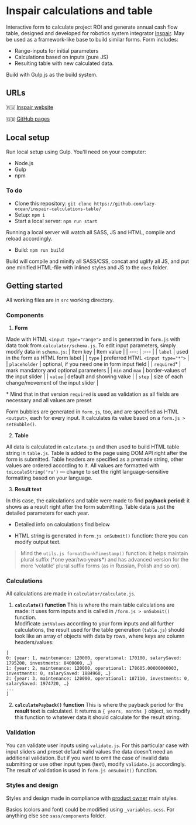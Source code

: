 # Inspair calculations and table

Interactive form to calculate project ROI and generate annual cash flow table, designed and developed for robotics system integrator [Inspair](https://inspair.ru/).
May be used as a framework-like base to build similar forms. Form includes:

- Range-inputs for initial parameters
- Calculations based on inputs (pure JS)
- Resulting table with new calculated data.

Build with Gulp.js as the build system.

## URLs

🇷🇺 [Inspair website](https://inspair.ru/calc)

🇬🇧 [GitHub pages](https://lazy-ocean.github.io/inspair-calculations-table/)

## Local setup

Run local setup using Gulp.
You'll need on your computer:

- Node.js
- Gulp
- npm

### To do

- Clone this repository: `git clone https://github.com/lazy-ocean/inspair-calculations-table/`
- Setup: `npm i`
- Start a local server: `npm run start`

Running a local server will watch all SASS, JS and HTML, compile and reload accordingly.

- Build: `npm run build`

Build will compile and minify all SASS/CSS, concat and uglify all JS, and put one minified HTML-file with inlined styles and JS to the `docs` folder.

## Getting started

All working files are in `src` working directory.

### Components

1. **Form**

Made with HTML `<input type="range">` and is generated in `form.js` with data took from `calculator/schema.js`.
To edit input parameters, simply modify data in `schema.js`:
| Item key | Item value |
| ---: | :--- |
| `label` | used in the form as HTML form label |
| `type` | preferred HTML `<input type="*">` |
| `placeholder` | optional, if you need one in form input field |
| `required`\* | mark mandatory and optional parameters |
| `min` and `max` | border-values of the input slider |
| `value` | default and showing value |
| `step` | size of each change/movement of the input slider |

\* Mind that in that version `required` is used as validation as all fields are necessary and all values are preset

Form bubbles are generated in `form.js`, too, and are specified as HTML `<output>`, each for every input. It calculates its value based on a `form.js > setBubble()`.

2. **Table**

All data is calculated in `calculate.js` and then used to build HTML table string in `table.js`.
Table is added to the page using DOM API right after the form is submitted.
Table headers are specified as a premade string, other values are ordered according to it. All values are formatted with `toLocaleString('ru')` — change to set the right language-sensitive formatting based on your language.

3. **Result text**

In this case, the calculations and table were made to find **payback period**: it shows as a result right after the form submitting. Table data is just the detailed parameters for each year.

- Detailed info on calculations find below

- HTML string is generated in `form.js onSubmit()` function: there you can modify output text.

> Mind the `utils.js formatChunkTimestamp()` function: it helps maintain plural suffix (\*one year/two year**s\***) and has advanced version for the more 'volatile' plural suffix forms (as in Russian, Polish and so on).

### Calculations

All calculations are made in `calculator/calculate.js`.

1. **`calculate()` function**
   This is where the main table calculations are made: it uses form inputs and is called in `/form.js > onSubmit()` function.  
   Modificate `intValues` according to your form inputs and all further calculations, the result used for the table generation (`table.js`) should look like an array of objects with data by rows, where keys are column headers/values:

```
[
0: {year: 1, maintenance: 120000, operational: 170100, salarySaved: 1795200, investments: 8400000, …}
1: {year: 2, maintenance: 120000, operational: 178605.00000000003, investments: 0, salarySaved: 1884960, …}
2: {year: 3, maintenance: 120000, operational: 187110, investments: 0, salarySaved: 1974720, …}
...
]
```

2. **`calculatePayback()` function**
   This is where the payback period for the **result text** is calculated. It returns a `{ years, months }` object, so modify this function to whatever data it should calculate for the result string.

### Validation

You can validate user inputs using `validate.js`. For this particular case with input sliders and preset default valid values the data doesn't need an additional validation. But if you want to omit the case of invalid data submitting or use other input types (text), modify `validate.js` accordingly. The result of validation is used in `form.js onSubmit()` function.

### Styles and design

Styles and design made in compliance with [product owner](https://inspair.ru/) main styles.

Basics (colors and font) could be modified using `_variables.scss`. For anything else see `sass/components` folder.
